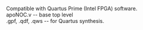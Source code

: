 Compatible with Quartus Prime (Intel FPGA) software.    
apoNOC.v -- base top level    
.gpf, .qdf, .qws -- for Quartus synthesis.    

